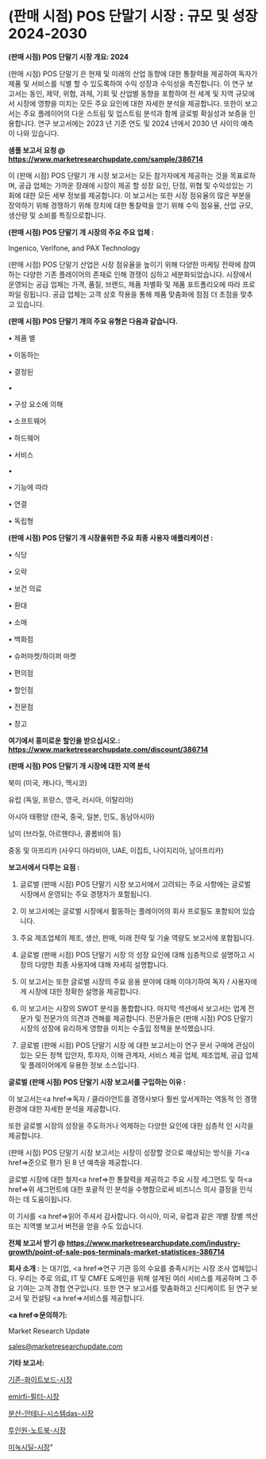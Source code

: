 # (판매 시점) POS 단말기 시장 : 규모 및 성장 2024-2030

<strong>(판매 시점) POS 단말기 시장 개요: 2024</strong>

(판매 시점) POS 단말기 은 현재 및 미래의 산업 동향에 대한 통찰력을 제공하여 독자가 제품 및 서비스를 식별 할 수 있도록하여 수익 성장과 수익성을 촉진합니다. 이 연구 보고서는 동인, 제약, 위협, 과제, 기회 및 산업별 동향을 포함하여 전 세계 및 지역 규모에서 시장에 영향을 미치는 모든 주요 요인에 대한 자세한 분석을 제공합니다. 또한이 보고서는 주요 플레이어의 다운 스트림 및 업스트림 분석과 함께 글로벌 확실성과 보증을 인용합니다. 연구 보고서에는 2023 년 기준 연도 및 2024 년에서 2030 년 사이의 예측이 나와 있습니다.



<strong>샘플 보고서 요청 @ <a href=https://www.marketresearchupdate.com/sample/386714>https://www.marketresearchupdate.com/sample/386714</a></strong>

이 (판매 시점) POS 단말기 개 시장 보고서는 모든 참가자에게 제공하는 것을 목표로하며, 공급 업체는 가까운 장래에 시장이 제공 할 성장 요인, 단점, 위협 및 수익성있는 기회에 대한 모든 세부 정보를 제공합니다. 이 보고서는 또한 시장 점유율의 많은 부분을 장악하기 위해 경쟁하기 위해 정치에 대한 통찰력을 얻기 위해 수익 점유율, 산업 규모, 생산량 및 소비를 특징으로합니다.



<strong>(판매 시점) POS 단말기 개 시장의 주요 주요 업체 :</strong>

Ingenico, Verifone, and PAX Technology

(판매 시점) POS 단말기 산업은 시장 점유율을 높이기 위해 다양한 마케팅 전략에 참여하는 다양한 기존 플레이어의 존재로 인해 경쟁이 심하고 세분화되었습니다. 시장에서 운영되는 공급 업체는 가격, 품질, 브랜드, 제품 차별화 및 제품 포트폴리오에 따라 프로파일 링됩니다. 공급 업체는 고객 상호 작용을 통해 제품 맞춤화에 점점 더 초점을 맞추고 있습니다.



<strong>(판매 시점) POS 단말기 개의 주요 유형은 다음과 같습니다.</strong>

• 제품 별

• 이동하는

• 결정된

• 

• 구성 요소에 의해

• 소프트웨어

• 하드웨어

• 서비스

• 

• 기능에 따라

• 연결

• 독립형



<strong>(판매 시점) POS 단말기 개 시장을위한 주요 최종 사용자 애플리케이션 :</strong>

• 식당

• 오락

• 보건 의료

• 환대

• 소매

• 백화점

• 슈퍼마켓/하이퍼 마켓

• 편의점

• 할인점

• 전문점

• 창고



<strong>여기에서 흥미로운 할인을 받으십시오.: <a href=https://www.marketresearchupdate.com/discount/386714>https://www.marketresearchupdate.com/discount/386714</a></strong>



<strong>(판매 시점) POS 단말기 개 시장에 대한 지역 분석</strong>

북미 (미국, 캐나다, 멕시코)

유럽 (독일, 프랑스, 영국, 러시아, 이탈리아)

아시아 태평양 (한국, 중국, 일본, 인도, 동남아시아)

남미 (브라질, 아르헨티나, 콜롬비아 등)

중동 및 아프리카 (사우디 아라비아, UAE, 이집트, 나이지리아, 남아프리카)



<strong>보고서에서 다루는 요점 :</strong>

1. 글로벌 (판매 시점) POS 단말기 시장 보고서에서 고려되는 주요 사항에는 글로벌 시장에서 운영되는 주요 경쟁자가 포함됩니다.

2. 이 보고서에는 글로벌 시장에서 활동하는 플레이어의 회사 프로필도 포함되어 있습니다.

3. 주요 제조업체의 제조, 생산, 판매, 미래 전략 및 기술 역량도 보고서에 포함됩니다.

4. 글로벌 (판매 시점) POS 단말기 시장 의 성장 요인에 대해 심층적으로 설명하고 시장의 다양한 최종 사용자에 대해 자세히 설명합니다.

5. 이 보고서는 또한 글로벌 시장의 주요 응용 분야에 대해 이야기하여 독자 / 사용자에게 시장에 대한 정확한 설명을 제공합니다.

6. 이 보고서는 시장의 SWOT 분석을 통합합니다. 마지막 섹션에서 보고서는 업계 전문가 및 전문가의 의견과 견해를 제공합니다. 전문가들은 (판매 시점) POS 단말기 시장의 성장에 유리하게 영향을 미치는 수출입 정책을 분석했습니다.

7. 글로벌 (판매 시점) POS 단말기 시장 에 대한 보고서는이 연구 문서 구매에 관심이있는 모든 정책 입안자, 투자자, 이해 관계자, 서비스 제공 업체, 제조업체, 공급 업체 및 플레이어에게 유용한 정보 소스입니다.



<strong>글로벌 (판매 시점) POS 단말기 시장 보고서를 구입하는 이유 :</strong>

이 보고서는<a href=>독자 / 클</a>라이언트를 경쟁사보다 훨씬 앞서게하는 역동적 인 경쟁 환경에 대한 자세한 분석을 제공합니다.

또한 글로벌 시장의 성장을 주도하거나 억제하는 다양한 요인에 대한 심층적 인 시각을 제공합니다.

(판매 시점) POS 단말기 시장 보고서는 시장이 성장할 것으로 예상되는 방식을 기<a href=>준으로</a> 평가 된 8 년 예측을 제공합니다.

글로벌 시장에 대한 철저<a href=>한 통찰력</a>을 제공하고 주요 시장 세그먼트 및 하<a href=>위 세그</a>먼트에 대한 포괄적 인 분석을 수행함으로써 비즈니스 의사 결정을 인식하는 데 도움이됩니다.

이 기사를 <a href=>읽어 주</a>셔서 감사합니다. 아시아, 미국, 유럽과 같은 개별 장별 섹션 또는 지역별 보고서 버전을 얻을 수도 있습니다.



<strong>전체 보고서 받기 @ <a href=https://www.marketresearchupdate.com/industry-growth/point-of-sale-pos-terminals-market-statistices-386714>https://www.marketresearchupdate.com/industry-growth/point-of-sale-pos-terminals-market-statistices-386714</a></strong>



<strong>회사 소개 :</strong>
는 대기업, <a href=>연구 기</a>관 등의 수요를 충족시키는 시장 조사 업체입니다. 우리는 주로 의료, IT 및 CMFE 도메인을 위해 설계된 여러 서비스를 제공하며 그 주요 기여는 고객 경험 연구입니다. 또한 연구 보고서를 맞춤화하고 신디케이트 된 연구 보고서 및 컨설팅 <a href=>서비</a>스를 제공합니다.



<strong><a href=>문의하기:</a></strong>

Market Research Update

sales@marketresearchupdate.com



<strong>기타 보고서:</strong>

<a href=https://www.linkedin.com/pulse/기존-화이트보드-시장-규모-및-성장-2023-survey-savvy-insights-360-analysis/>기존-화이트보드-시장</a>

<a href=https://www.linkedin.com/pulse/emirfi-필터-시장-경쟁-분석-및-성장-잠재력-2029-survey-spotlight-pro-24-analysis-mzo4f/>emirfi-필터-시장</a>

<a href=https://www.linkedin.com/pulse/분산-안테나-시스템das-시장-동향-및-성장-전망-data-dive-diaries-24-analysis-3aidf/>분산-안테나-시스템das-시장</a>

<a href=https://www.linkedin.com/pulse/투인원-노트북-시장-현재-및-미래-성장-2030-analytics-avenue-adventures-24-ana-vvk0f/>투인원-노트북-시장</a>

<a href=https://www.linkedin.com/pulse/미녹시딜-시장-세분화-연구-및-목표-고객2029년-analytics-alchemy-360-analysis-61omf/>미녹시딜-시장</a>"

